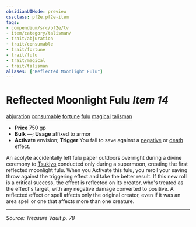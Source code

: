 ```yaml
---
obsidianUIMode: preview
cssclass: pf2e,pf2e-item
tags:
- compendium/src/pf2e/tv
- item/category/talisman/
- trait/abjuration
- trait/consumable
- trait/fortune
- trait/fulu
- trait/magical
- trait/talisman
aliases: ["Reflected Moonlight Fulu"]
---
```

# Reflected Moonlight Fulu *Item 14*  
[abjuration](abjuration.md "Abjuration School Trait")  [consumable](consumable.md "Consumable Item Trait")  [fortune](fortune.md "Fortune Effect Trait")  [fulu](fulu-som.md "Fulu Item Trait")  [magical](magical.md "Magical Item Trait")  [talisman](talisman.md "Talisman Item Trait")  

- **Price** 750 gp
- **Bulk** —; **Usage** affixed to armor
- **Activate** envision; **Trigger** You fail to save against a [negative](negative.md "Negative Energy & Element Trait") or [death](death.md "Death Effect Trait") effect.

An acolyte accidentally left fulu paper outdoors overnight during a divine ceremony to [Tsukiyo](tsukiyo-logm.md) conducted only during a supermoon, creating the first reflected moonlight fulu. When you Activate this fulu, you reroll your saving throw against the triggering effect and take the better result. If this new roll is a critical success, the effect is reflected on its creator, who's treated as the effect's target, with any negative damage converted to positive. A reflected effect or spell affects only the original creator, even if it was an area spell or one that affects more than one creature.


---
*Source: Treasure Vault p. 78*